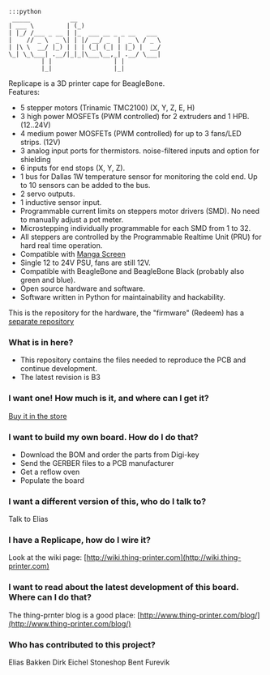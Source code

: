     :::python
     _____           __
    | ___ \         | (_)
    | |_/ /___ _ __ | |_  ___ __ _ _ __   ___
    |    // _ \  _ \| | |/ __/ _  |  _ \ / _ \
    | |\ \  __/ |_) | | | (_| (_| | |_) |  __/
    \_| \_\___| .__/|_|_|\___\__,_| .__/ \___|
             | |                 | |
             |_|                 |_|

Replicape is a 3D printer cape for BeagleBone.  
Features:  
-   5 stepper motors (Trinamic TMC2100) (X, Y, Z, E, H)  
-   3 high power MOSFETs (PWM controlled) for 2 extruders and 1 HPB.  (12..24V)  
-   4 medium power MOSFETs (PWM controlled) for up to 3 fans/LED strips.  (12V)  
-   3 analog input ports for thermistors. noise-filtered inputs and option for shielding  
-   6 inputs for end stops (X, Y, Z).  
-   1 bus for Dallas 1W temperature sensor for monitoring the cold end. Up to 10 sensors can be added to the bus.  
-   2 servo outputs.  
-   1 inductive sensor input.  
-   Programmable current limits on steppers motor drivers (SMD). No need to manually adjust a pot meter.  
-   Microstepping individually programmable for each SMD from 1 to 32.  
-   All steppers are controlled by the Programmable Realtime Unit (PRU) for hard real time operation.  
-   Compatible with [Manga Screen](https://bitbucket.org/intelligentagent/manga-screen)  
-   Single 12 to 24V PSU, fans are still 12V.  
-   Compatible with BeagleBone and BeagleBone Black (probably also green and blue).  
-   Open source hardware and software.  
-   Software written in Python for maintainability and hackability.  
  
This is the repository for the hardware, the "firmware" (Redeem) has a [separate repository](https://bitbucket.org/intelligentagent/redeem)

### What is in here? ###

* This repository contains the files needed to reproduce the PCB and continue development.
* The latest revision is B3

### I want one! How much is it, and where can I get it? ###

[Buy it in the store](http://www.thing-printer.com/product/replicape)

### I want to build my own board. How do I do that? ###

* Download the BOM and order the parts from Digi-key
* Send the GERBER files to a PCB manufacturer
* Get a reflow oven
* Populate the board

### I want a different version of this, who do I talk to? ###

Talk to Elias <elias at iagent dot no> 

### I have a Replicape, how do I wire it? ###
Look at the wiki page: [http://wiki.thing-printer.com](http://wiki.thing-printer.com)

### I want to read about the latest development of this board. Where can I do that? ###
The thing-prnter blog is a good place: [http://www.thing-printer.com/blog/](http://www.thing-printer.com/blog/)

### Who has contributed to this project? ###

Elias Bakken
Dirk Eichel
Stoneshop
Bent Furevik

